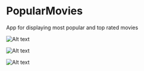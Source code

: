 # PopularMovies
App for displaying most popular and top rated movies

![Alt text](/images/moana_1.jpg?raw=true "Detail Screen 1")

![Alt text](/images/moana_2.jpg?raw=true "Detail Screen 2")

![Alt text](/images/moana_3.jpg?raw=true "Tablet Mode")
